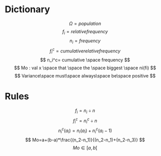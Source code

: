 # Dictionary
$$
\Omega = population
$$
$$
f_i=relative frequency
$$
$$
n_i=frequency
$$
$$
f_i^c= cumulative relative frequency
$$
$$
n_i^c= cumulative \space frequency
$$
$$
Mo : val x \space that \space the \space biggest \space ni(fi)
$$
$$
Variance\space must\space  always\space be\space positive
$$
# Rules
$$
f_i=n_i\div n
$$
$$
f_i^c=n_i^c\div n
$$$$
n_i^c(a_i)=n_i(a_i)+n_i^c(a_i-1)
$$$$
Mo=a+(b-a)*\frac{(n_2-n_1)}{(n_2-n_1)+(n_2-n_3)}
$$
$$
Mo \in [a,b[
$$